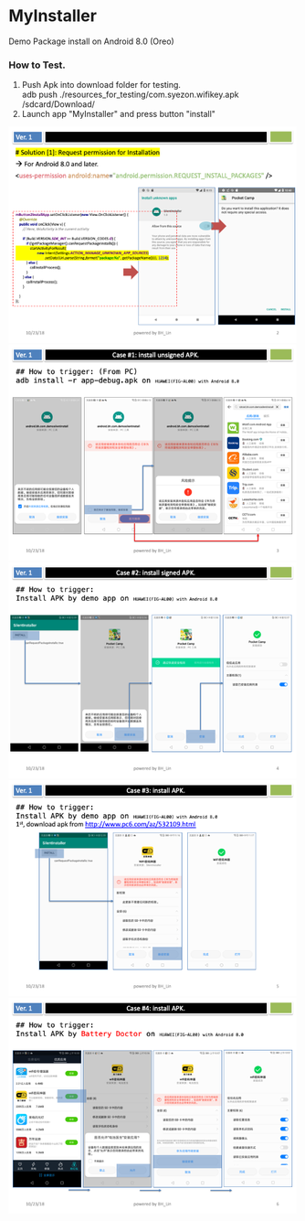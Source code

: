 # MyInstaller

Demo Package install on Android 8.0 (Oreo)  

### How to Test.
1. Push Apk into download folder for testing.  
adb push ./resources_for_testing/com.syezon.wifikey.apk /sdcard/Download/  
2. Launch app "MyInstaller" and press button "install"   

![](./pictures/Slide2.png)
![](./pictures/Slide3.png)
![](./pictures/Slide4.png)
![](./pictures/Slide5.png)
![](./pictures/Slide6.png)